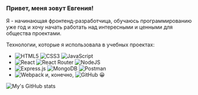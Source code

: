 ### Привет, меня зовут Евгения!

Я - начинающая фронтенд-разработчица, обучаюсь программированию уже год и хочу начать работать над интересными и ценными для общества проектами.

Технологии, которые я использовала в учебных проектах:

- ![HTML5](https://img.shields.io/badge/html5-%23E34F26.svg?style=for-the-badge&logo=html5&logoColor=white) ![CSS3](https://img.shields.io/badge/css3-%231572B6.svg?style=for-the-badge&logo=css3&logoColor=white) ![JavaScript](https://img.shields.io/badge/javascript-%23323330.svg?style=for-the-badge&logo=javascript&logoColor=%23F7DF1E) 
- ![React](https://img.shields.io/badge/react-%2320232a.svg?style=for-the-badge&logo=react&logoColor=%2361DAFB) ![React Router](https://img.shields.io/badge/React_Router-CA4245?style=for-the-badge&logo=react-router&logoColor=white) ![NodeJS](https://img.shields.io/badge/node.js-6DA55F?style=for-the-badge&logo=node.js&logoColor=white) 
- ![Express.js](https://img.shields.io/badge/express.js-%23404d59.svg?style=for-the-badge&logo=express&logoColor=%2361DAFB) ![MongoDB](https://img.shields.io/badge/MongoDB-%234ea94b.svg?style=for-the-badge&logo=mongodb&logoColor=white) ![Postman](https://img.shields.io/badge/Postman-FF6C37?style=for-the-badge&logo=postman&logoColor=white) 
- ![Webpack](https://img.shields.io/badge/webpack-%238DD6F9.svg?style=for-the-badge&logo=webpack&logoColor=black)  и, конечно, ![GitHub](https://img.shields.io/badge/github-%23121011.svg?style=for-the-badge&logo=github&logoColor=white) :grinning:

![My's GitHub stats](https://github-readme-stats.vercel.app/api?username=Evgenia-N&show_icons=true&theme=synthwave)
